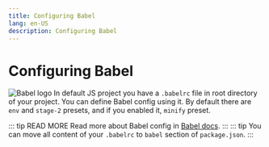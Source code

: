 ```yaml
---
title: Configuring Babel
lang: en-US
description: Configuring Babel
---
```


# Configuring Babel
![Babel logo](https://raw.githubusercontent.com/babel/logo/master/babel.png)
In default JS project you have a `.babelrc` file in root directory of your project. You can define Babel config using it. By default there are `env` and `stage-2` presets, and if you enabled it, `minify` preset.

::: tip READ MORE
Read more about Babel config in [Babel docs](https://babeljs.io/docs/en/6.26.3/index.html).
:::
::: tip
You can move all content of your `.babelrc` to `babel` section of `package.json`.
:::
